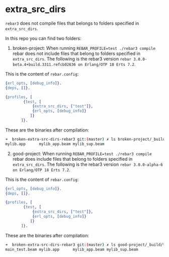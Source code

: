 extra_src_dirs
======

`rebar3` does not compile files that belongs to folders specified in `extra_src_dirs`.

In this repo you can find two folders:

1. broken-project:  When running `REBAR_PROFILE=test ./rebar3 compile` rebar does not include files that belong to folders specified in `extra_src_dirs`.  The following is the rebar3 version `rebar 3.0.0-beta.4+build.3311.refcb02636 on Erlang/OTP 18 Erts 7.2`.

This is the content of `rebar.config`:

```erlang
{erl_opts, [debug_info]}.
{deps, []}.

{profiles, [
	    {test, [
		    {extra_src_dirs, ["test"]},
		    {erl_opts, [debug_info]}
		   ]}
	   ]}.
```

These are the binaries after compilation:

```bash
➜  broken-extra-src-dirs-rebar3 git:(master) ✗ ls broken-project/_build/test/lib/mylib/ebin
mylib.app      mylib_app.beam mylib_sup.beam
```

2. good-project: When running `REBAR_PROFILE=test ./rebar3 compile` rebar does include files that belong to folders specified in `extra_src_dirs`.  The following is the rebar3 version `rebar 3.0.0-alpha-6 on Erlang/OTP 18 Erts 7.2`.

This is the content of `rebar.config`:

```erlang
{erl_opts, [debug_info]}.
{deps, []}.

{profiles, [
	    {test, [
		    {extra_src_dirs, ["test"]},
		    {erl_opts, [debug_info]}
		   ]}
	   ]}.
```

These are the binaries after compilation:

```bash
➜  broken-extra-src-dirs-rebar3 git:(master) ✗ ls good-project/_build/test/lib/mylib/ebin
main_test.beam mylib.app      mylib_app.beam mylib_sup.beam
```
